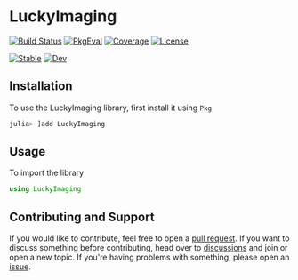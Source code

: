 # LuckyImaging

[![Build Status](https://github.com/JuliaHCI/LuckyImaging.jl/actions/workflows/CI.yml/badge.svg?branch=main)](https://github.com/JuliaHCI/LuckyImaging.jl/actions/workflows/CI.yml?query=branch%3Amain)
[![PkgEval](https://juliaci.github.io/NanosoldierReports/pkgeval_badges/L/LuckyImaging.svg)](https://juliaci.github.io/NanosoldierReports/pkgeval_badges/report.html)
[![Coverage](https://codecov.io/gh/JuliaHCI/LuckyImaging.jl/branch/main/graph/badge.svg)](https://codecov.io/gh/JuliaHCI/LuckyImaging.jl)
[![License](https://img.shields.io/badge/License-MIT-yellow.svg)](LICENSE)

[![Stable](https://img.shields.io/badge/docs-stable-blue.svg)](https://juliahci.github.io/LuckyImaging.jl/stable)
[![Dev](https://img.shields.io/badge/docs-dev-blue.svg)](https://juliahci.github.io/LuckyImaging.jl/dev)


## Installation

To use the LuckyImaging library, first install it using `Pkg`

```julia
julia> ]add LuckyImaging
```

## Usage

To import the library

```julia
using LuckyImaging
```


## Contributing and Support

If you would like to contribute, feel free to open a [pull request](https://github.com/juliahci/LuckyImaging.jl/pulls). If you want to discuss something before contributing, head over to [discussions](https://github.com/juliahci/LuckyImaging.jl/discussions) and join or open a new topic. If you're having problems with something, please open an [issue](https://github.com/juliahci/LuckyImaging.jl/issues).
